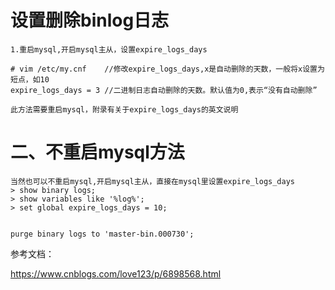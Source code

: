 # 设置删除binlog日志
```
1.重启mysql,开启mysql主从，设置expire_logs_days

# vim /etc/my.cnf    //修改expire_logs_days,x是自动删除的天数，一般将x设置为短点，如10
expire_logs_days = 3 //二进制日志自动删除的天数。默认值为0,表示“没有自动删除”

此方法需要重启mysql，附录有关于expire_logs_days的英文说明
```

# 二、不重启mysql方法

```
当然也可以不重启mysql,开启mysql主从，直接在mysql里设置expire_logs_days
> show binary logs;
> show variables like '%log%';
> set global expire_logs_days = 10;


purge binary logs to 'master-bin.000730'; 
```

参考文档：


https://www.cnblogs.com/love123/p/6898568.html

